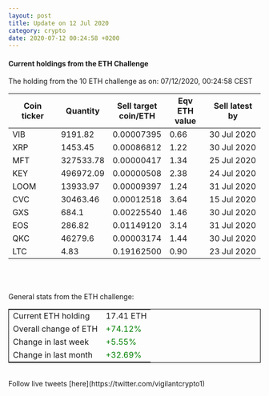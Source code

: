 ```yaml
---
layout: post
title: Update on 12 Jul 2020
category: crypto
date: 2020-07-12 00:24:58 +0200
---
```

<!-- Global site tag (gtag.js) - Google Analytics -->
<script async src="https://www.googletagmanager.com/gtag/js?id=UA-103831149-5"></script>
<script>
  window.dataLayer = window.dataLayer || [];
  function gtag(){dataLayer.push(arguments);}
  gtag('js', new Date());

  gtag('config', 'UA-103831149-5');
</script>


#### Current holdings from the ETH Challenge

The holding from the 10 ETH challenge as on: 07/12/2020, 00:24:58 CEST

|Coin ticker|Quantity|Sell target<br>coin/ETH|Eqv ETH<br>value|Sell latest by|
|-----------|--------|-----------|-----------|--------------|
VIB|9191.82|  0.00007395|0.66|30 Jul 2020|
XRP|1453.45|  0.00086812|1.22|30 Jul 2020|
MFT|327533.78|  0.00000417|1.34|25 Jul 2020|
KEY|496972.09|  0.00000508|2.38|24 Jul 2020|
LOOM|13933.97|  0.00009397|1.24|31 Jul 2020|
CVC|30463.46|  0.00012518|3.64|15 Jul 2020|
GXS|684.1|  0.00225540|1.46|30 Jul 2020|
EOS|286.82|  0.01149120|3.14|31 Jul 2020|
QKC|46279.6|  0.00003174|1.44|30 Jul 2020|
LTC|4.83|  0.19162500|0.90|23 Jul 2020|

<br>
<br>
<br>
General stats from the ETH challenge:

<table style="border:1px solid black;margin-left:auto;margin-right:auto;">
	<tbody>
	<tr>
		<td>Current ETH holding</td>
		<td>     17.41 ETH</td>
	</tr>
	<tr>
		<td>Overall change of ETH</td>
		<td><font color="green">+74.12%</font></td>
	</tr>
	<tr>
		<td>Change in last week</td>
		<td><font color="green">+5.55%</font></td>
	</tr>
	<tr>
		<td>Change in last month</td>
		<td><font color="green">+32.69%</font></td>
	</tr>
	</tbody>
</table>

<br>
Follow live tweets [here](https://twitter.com/vigilantcrypto1)
<br>
<br>